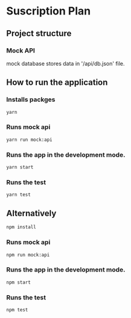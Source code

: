 # Suscription Plan

## Project structure

### Mock API<br>

mock database stores data in '/api/db.json' file.



## How to run the application

### Installs packges
```
yarn
```
### Runs mock api
```
yarn run mock:api
```

### Runs the app in the development mode.<br>
```
yarn start
```


### Runs the test
```
yarn test		
```

## Alternatively

```
npm install
```
### Runs mock api
```
npm run mock:api
```

### Runs the app in the development mode.<br>
```
npm start
```


### Runs the test
```
npm test		
```

